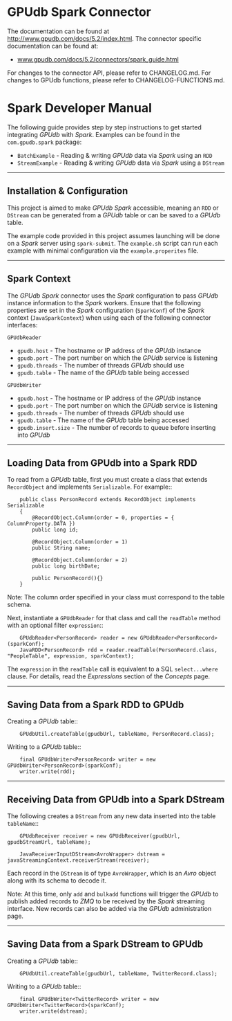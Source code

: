 GPUdb Spark Connector
======================

The documentation can be found at http://www.gpudb.com/docs/5.2/index.html. The connector specific documentation can be found at:

*   www.gpudb.com/docs/5.2/connectors/spark_guide.html

For changes to the connector API, please refer to CHANGELOG.md.  For changes
to GPUdb functions, please refer to CHANGELOG-FUNCTIONS.md.

Spark Developer Manual
======================

The following guide provides step by step instructions to get started integrating *GPUdb* with *Spark*.  Examples can be found in the ``com.gpudb.spark`` package:

* ``BatchExample`` - Reading & writing *GPUdb* data via *Spark* using an ``RDD``
* ``StreamExample`` - Reading & writing *GPUdb* data via *Spark* using a ``DStream``


-----


Installation & Configuration
----------------------------

This project is aimed to make *GPUdb Spark* accessible, meaning an ``RDD`` or ``DStream`` can be generated from a *GPUdb* table or can be saved to a *GPUdb* table.

The example code provided in this project assumes launching will be done on a *Spark* server using ``spark-submit``.  The ``example.sh`` script can run each example with minimal configuration via the ``example.properites`` file.


-----


Spark Context
-------------

The *GPUdb Spark* connector uses the *Spark* configuration to pass *GPUdb* instance information to the *Spark* workers. Ensure that the following properties are set in the *Spark* configuration (``SparkConf``) of the *Spark* context (``JavaSparkContext``) when using each of the following connector interfaces:

``GPUdbReader``

* ``gpudb.host`` - The hostname or IP address of the *GPUdb* instance
* ``gpudb.port`` - The port number on which the *GPUdb* service is listening
* ``gpudb.threads`` - The number of threads *GPUdb* should use
* ``gpudb.table`` - The name of the *GPUdb* table being accessed

``GPUdbWriter``

* ``gpudb.host`` - The hostname or IP address of the *GPUdb* instance
* ``gpudb.port`` - The port number on which the *GPUdb* service is listening
* ``gpudb.threads`` - The number of threads *GPUdb* should use
* ``gpudb.table`` - The name of the *GPUdb* table being accessed
* ``gpudb.insert.size`` - The number of records to queue before inserting into *GPUdb*


-----


Loading Data from GPUdb into a Spark RDD
----------------------------------------

To read from a *GPUdb* table, first you must create a class that extends ``RecordObject`` and implements ``Serializable``. For example::

		public class PersonRecord extends RecordObject implements Serializable
		{
			@RecordObject.Column(order = 0, properties = { ColumnProperty.DATA })
			public long id;

			@RecordObject.Column(order = 1) 
			public String name;        

			@RecordObject.Column(order = 2) 
			public long birthDate;   

			public PersonRecord(){}
		}


Note: The column order specified in your class must correspond to the table schema.

Next, instantiate a ``GPUdbReader`` for that class and call the ``readTable`` method with an optional filter ``expression``::

		GPUdbReader<PersonRecord> reader = new GPUdbReader<PersonRecord>(sparkConf);
		JavaRDD<PersonRecord> rdd = reader.readTable(PersonRecord.class, "PeopleTable", expression, sparkContext);

The ``expression`` in the ``readTable`` call is equivalent to a SQL ``select...where`` clause.  For details, read the *Expressions* section of the *Concepts* page.


-----


Saving Data from a Spark RDD to GPUdb
-------------------------------------
Creating a *GPUdb* table::

		GPUdbUtil.createTable(gpudbUrl, tableName, PersonRecord.class);

Writing to a *GPUdb* table::

		final GPUdbWriter<PersonRecord> writer = new GPUdbWriter<PersonRecord>(sparkConf);
		writer.write(rdd);


-----


Receiving Data from GPUdb into a Spark DStream
----------------------------------------------
The following creates a ``DStream`` from any new data inserted into the table ``tableName``::

		GPUdbReceiver receiver = new GPUdbReceiver(gpudbUrl, gpudbStreamUrl, tableName);

		JavaReceiverInputDStream<AvroWrapper> dstream = javaStreamingContext.receiverStream(receiver);

Each record in the ``DStream`` is of type ``AvroWrapper``, which is an *Avro* object along with its schema to decode it.

Note:  At this time, only ``add`` and ``bulkadd`` functions will trigger the *GPUdb* to publish added records to *ZMQ* to be received by the *Spark* streaming interface.  New records can also be added via the *GPUdb* administration page.


-----


Saving Data from a Spark DStream to GPUdb
-----------------------------------------
Creating a *GPUdb* table::

		GPUdbUtil.createTable(gpudbUrl, tableName, TwitterRecord.class);

Writing to a *GPUdb* table::

		final GPUdbWriter<TwitterRecord> writer = new GPUdbWriter<TwitterRecord>(sparkConf);
		writer.write(dstream);

